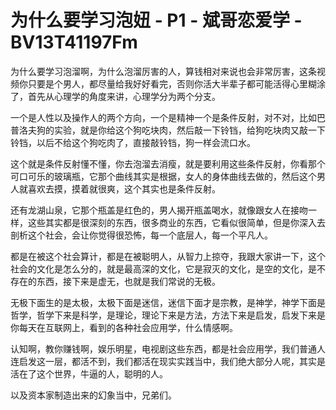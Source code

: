 # 为什么要学习泡妞 - P1 - 斌哥恋爱学 - BV13T41197Fm

为什么要学习泡溜啊，为什么泡溜厉害的人，算钱相对来说也会非常厉害，这条视频你只要是个男人，都尽量给我好好看完，否则你活大半辈子都可能活得心里糊涂了，首先从心理学的角度来讲，心理学分为两个分支。

一个是人性以及操作人的两个方向，一个是精神一个是条件反射，对不对，比如巴普洛夫狗的实验，就是你给这个狗吃块肉，然后敲一下铃铛，给狗吃块肉又敲一下铃铛，以后不给这个狗吃肉了，直接敲铃铛，狗一样会流口水。

这个就是条件反射懂不懂，你去泡溜去消瘦，就是要利用这些条件反射，你看那个可口可乐的玻璃瓶，它那个曲线其实是根据，女人的身体曲线去做的，然后这个男人就喜欢去摸，摸着就很爽，这个其实也是条件反射。

还有龙湖山泉，它那个瓶盖是红色的，男人揭开瓶盖喝水，就像跟女人在接吻一样，这些其实都是很深刻的东西，很多商业的东西，它看似很简单，但是你深入去剖析这个社会，会让你觉得很恐怖，每一个底层人，每一个平凡人。

都是在被这个社会算计，都是在被聪明人，从智力上掠夺，我跟大家讲一下，这个社会的文化是怎么分的，就是最高深的文化，它是寂灭的文化，是空的文化，是不存在的东西，接下来是虚无，也就是我们常说的无极。

无极下面生的是太极，太极下面是迷信，迷信下面才是宗教，是神学，神学下面是哲学，哲学下来是科学，是理论，理论下来是方法，方法下来是启发，启发下来是你每天在互联网上，看到的各种社会应用学，什么情感啊。

认知啊，教你赚钱啊，娱乐明星，电视剧这些东西，都是社会应用学，我们普通人连启发这一层，都活不到，我们都活在现实实践当中，我们绝大部分人呢，其实是活在了这个世界，牛逼的人，聪明的人。

以及资本家制造出来的幻象当中，兄弟们。
